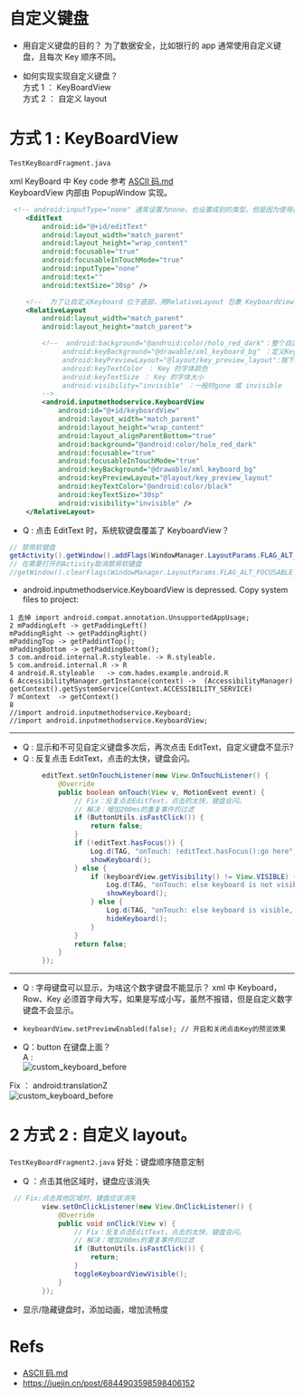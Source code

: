 # 自定义键盘

- 用自定义键盘的目的？
  为了数据安全，比如银行的 app 通常使用自定义键盘，且每次 Key 顺序不同。

- 如何实现实现自定义键盘？  
  方式 1 ： KeyBoardView  
  方式 2 ： 自定义 layout

# 方式 1 : KeyBoardView

`TestKeyBoardFragment.java`

xml KeyBoard 中 Key code 参考 [ASCII 码.md](/tools/ASCII码.md)  
KeyboardView 内部由 PopupWindow 实现。

```xml
 <!-- android:inputType="none" 通常设置为none。也设置成别的类型，但是因为使用自定义键盘，设置成其他类型也没啥意义   -->
    <EditText
        android:id="@+id/editText"
        android:layout_width="match_parent"
        android:layout_height="wrap_content"
        android:focusable="true"
        android:focusableInTouchMode="true"
        android:inputType="none"
        android:text=""
        android:textSize="30sp" />

    <!--  为了让自定义Keyboard 位于底部，用RelativeLayout 包裹 KeyboardView -->
    <RelativeLayout
        android:layout_width="match_parent"
        android:layout_height="match_parent">

        <!--  android:background="@android:color/holo_red_dark"：整个自定义Keyboard的背景色
             android:keyBackground="@drawable/xml_keyboard_bg" ：定义Key的背景色能根据pressed 状态改变颜色
             android:keyPreviewLayout="@layout/key_preview_layout":按下Key时，弹出的预览图
             android:keyTextColor ： Key 的字体颜色
             android:keyTextSize ： Key 的字体大小
             android:visibility="invisible" ：一般时gone 或 invisible
        -->
        <android.inputmethodservice.KeyboardView
            android:id="@+id/keyboardView"
            android:layout_width="match_parent"
            android:layout_height="wrap_content"
            android:layout_alignParentBottom="true"
            android:background="@android:color/holo_red_dark"
            android:focusable="true"
            android:focusableInTouchMode="true"
            android:keyBackground="@drawable/xml_keyboard_bg"
            android:keyPreviewLayout="@layout/key_preview_layout"
            android:keyTextColor="@android:color/black"
            android:keyTextSize="30sp"
            android:visibility="invisible" />
    </RelativeLayout>
```

- Q : 点击 EditText 时，系统软键盘覆盖了 KeyboardView？

```java
// 禁用软键盘
getActivity().getWindow().addFlags(WindowManager.LayoutParams.FLAG_ALT_FOCUSABLE_IM);
// 在需要打开的Activity取消禁用软键盘
//getWindow().clearFlags(WindowManager.LayoutParams.FLAG_ALT_FOCUSABLE_IM);
```

- android.inputmethodservice.KeyboardView is depressed.
  Copy system files to project:

```
1 去掉 import android.compat.annotation.UnsupportedAppUsage;
2 mPaddingLeft -> getPaddingLeft()
mPaddingRight -> getPaddingRight()
mPaddingTop -> getPaddintTop();
mPaddingBottom -> getPaddingBottom();
3 com.android.internal.R.styleable. -> R.styleable.
5 com.android.internal.R -> R
4 android.R.styleable   -> com.hades.example.android.R
6 AccessibilityManager.getInstance(context) ->  (AccessibilityManager) getContext().getSystemService(Context.ACCESSIBILITY_SERVICE)
7 mContext  -> getContext()
8
//import android.inputmethodservice.Keyboard;
//import android.inputmethodservice.KeyboardView;
```

---

- Q : 显示和不可见自定义键盘多次后，再次点击 EditText，自定义键盘不显示?
- Q : 反复点击 EditText，点击的太快，键盘会闪。

```java
        editText.setOnTouchListener(new View.OnTouchListener() {
            @Override
            public boolean onTouch(View v, MotionEvent event) {
                // Fix：反复点击EditText，点击的太快，键盘会闪。
                // 解决：增加200ms的重复事件的过滤
                if (ButtonUtils.isFastClick()) {
                    return false;
                }
                if (!editText.hasFocus()) {
                    Log.d(TAG, "onTouch: !editText.hasFocus():go here");
                    showKeyboard();
                } else {
                    if (keyboardView.getVisibility() != View.VISIBLE) { // Fix：显示和不可见自定义键盘多次后，再次点击EditText，自定义键盘不显示。
                        Log.d(TAG, "onTouch: else keyboard is not visible, show it");
                        showKeyboard();
                    } else {
                        Log.d(TAG, "onTouch: else keyboard is visible, hide it");
                        hideKeyboard();
                    }
                }
                return false;
            }
        });
```

---

- Q : 字母键盘可以显示，为啥这个数字键盘不能显示？
  xml 中 Keyboard，Row、Key 必须首字母大写，如果是写成小写，虽然不报错，但是自定义数字键盘不会显示。
  <br/>
- `keyboardView.setPreviewEnabled(false); // 开启和关闭点击Key的预览效果`

- Q：button 在键盘上面？  
  A :  
  ![custom_keyboard_before](https://gitee.com/YingVickyCao/img/raw/main/android/widget/custom_keyboard_before.jpg)

Fix ： android:translationZ  
![custom_keyboard_before](https://gitee.com/YingVickyCao/img/raw/main/android/widget/custom_keyboard_after.jpg)

# 2 方式 2 : 自定义 layout。

`TestKeyBoardFragment2.java`
好处：键盘顺序随意定制

- Q ：点击其他区域时，键盘应该消失

```java
 // Fix:点击其他区域时，键盘应该消失
        view.setOnClickListener(new View.OnClickListener() {
            @Override
            public void onClick(View v) {
                // Fix：反复点击EditText，点击的太快，键盘会闪。
                // 解决：增加200ms的重复事件的过滤
                if (ButtonUtils.isFastClick()) {
                    return;
                }
                toggleKeyboardViewVisible();
            }
        });
```

- 显示/隐藏键盘时，添加动画，增加流畅度

# Refs

- [ASCII 码.md](/tools/ASCII码.md)
- https://juejin.cn/post/6844903598598406152
